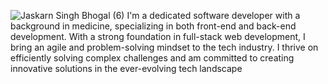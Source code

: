 ![Jaskarn Singh Bhogal (6)](https://github.com/SinghJB15/SinghJB15/assets/142545645/1a258e5b-5456-4c51-a544-c5bd286cc4c1)
I'm a dedicated software developer with a background in medicine, specializing in both front-end and back-end development. With a strong foundation in full-stack web development, I bring an agile and problem-solving mindset to the tech industry. I thrive on efficiently solving complex challenges and am committed to creating innovative solutions in the ever-evolving tech landscape
